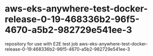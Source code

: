 # aws-eks-anywhere-test-docker-release-0-19-468336b2-96f5-4670-a5b2-982729e541ee-3
repository for use with E2E test job aws-eks-anywhere-test-docker-release-0-19:468336b2-96f5-4670-a5b2-982729e541ee-3
